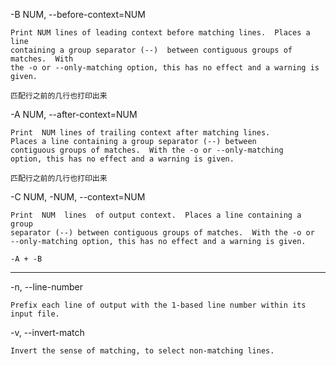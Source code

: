 

-B NUM, --before-context=NUM

    Print NUM lines of leading context before matching lines.  Places a line
    containing a group separator (--)  between contiguous groups of matches.  With
    the -o or --only-matching option, this has no effect and a warning is given.

    匹配行之前的几行也打印出来


-A NUM, --after-context=NUM

    Print  NUM lines of trailing context after matching lines.
    Places a line containing a group separator (--) between
    contiguous groups of matches.  With the -o or --only-matching
    option, this has no effect and a warning is given.

    匹配行之前的几行也打印出来


-C NUM, -NUM, --context=NUM

    Print  NUM  lines  of output context.  Places a line containing a group
    separator (--) between contiguous groups of matches.  With the -o or
    --only-matching option, this has no effect and a warning is given.

    -A + -B


---

-n, --line-number

    Prefix each line of output with the 1-based line number within its input file.

-v, --invert-match

    Invert the sense of matching, to select non-matching lines.


